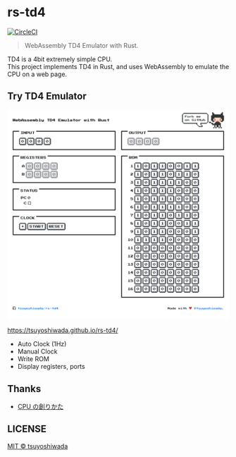 # rs-td4

[![CircleCI](https://circleci.com/gh/tsuyoshiwada/rs-td4.svg?style=svg)](https://circleci.com/gh/tsuyoshiwada/rs-td4)

> WebAssembly TD4 Emulator with Rust.

TD4 is a 4bit extremely simple CPU.  
This project implements TD4 in Rust, and uses WebAssembly to emulate the CPU on a web page.

## Try TD4 Emulator

![Playground](./docs/images/playground.png)

https://tsuyoshiwada.github.io/rs-td4/

- Auto Clock (1Hz)
- Manual Clock
- Write ROM
- Display registers, ports

## Thanks

- [CPU の創りかた](https://www.amazon.co.jp/CPU%E3%81%AE%E5%89%B5%E3%82%8A%E3%81%8B%E3%81%9F-%E6%B8%A1%E6%B3%A2-%E9%83%81/dp/4839909865)

## LICENSE

[MIT © tsuyoshiwada](./LICENSE)
